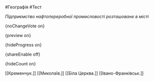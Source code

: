 #Географія #Тест

*Підприємство нафтопереробної промисловості розташоване в місті*

{noChangeVote on}

{preview on}

{hideProgress on}

{shareEnable off}

{hideCount on}

[[Кременчук.]]
[[Миколаїв.]]
[[Біла Церква.]]
[[Івано-Франківськ.]]
